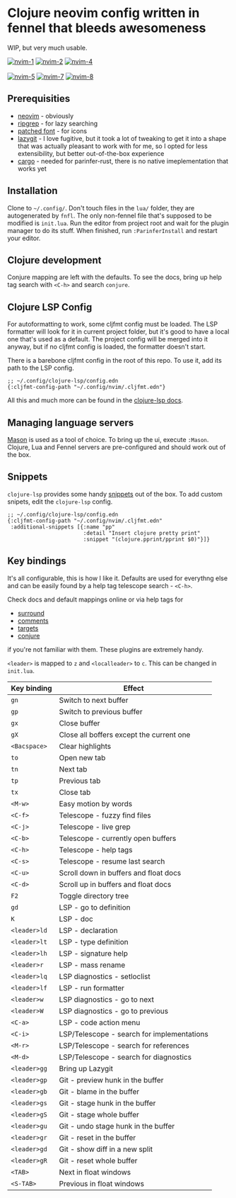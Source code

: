 # Clojure neovim config written in fennel that bleeds awesomeness #

WIP, but very much usable.

<a href="https://postimg.cc/JGc10Sbh" target="_blank"><img src="https://i.postimg.cc/JGc10Sbh/nvim-1.png" alt="nvim-1"/></a> <a href="https://postimg.cc/WDtj93xD" target="_blank"><img src="https://i.postimg.cc/WDtj93xD/nvim-2.png" alt="nvim-2"/></a> <a href="https://postimg.cc/bGMP4Pjm" target="_blank"><img src="https://i.postimg.cc/bGMP4Pjm/nvim-4.png" alt="nvim-4"/></a><br/><br/>
<a href="https://postimg.cc/2LdfqBLt" target="_blank"><img src="https://i.postimg.cc/2LdfqBLt/nvim-5.png" alt="nvim-5"/></a> <a href="https://postimg.cc/v40bL92F" target="_blank"><img src="https://i.postimg.cc/Bt237R7C/nvim-7.png" alt="nvim-7"/></a> <a href="https://postimg.cc/BLK30zS4" target="_blank"><img src="https://i.postimg.cc/BLK30zS4/nvim-8.png" alt="nvim-8"/> </a>

## Prerequisities ##

* [neovim](https://github.com/neovim/neovim) - obviously
* [ripgrep](https://github.com/BurntSushi/ripgrep) - for lazy searching
* [patched font](https://github.com/ryanoasis/nerd-fonts) - for icons
* [lazygit](https://github.com/jesseduffield/lazygit) - I love fugitive, but it took a lot of tweaking to get it into a shape that was actually pleasant to work with for me, so I opted for less extensibility, but better out-of-the-box experience
* [cargo](https://github.com/rust-lang/cargo) - needed for parinfer-rust, there is no native imeplementation that works yet

## Installation ##

Clone to `~/.config/`. Don't touch files in the `lua/` folder, they are autogenerated by `fnfl`. The only non-fennel file that's supposed to be modified is `init.lua`.
Run the editor from project root and wait for the plugin manager to do its stuff. When finished, run `:ParinferInstall` and restart your editor.

## Clojure development ##

Conjure mapping are left with the defaults. To see the docs, bring up help tag search with `<C-h>` and search `conjure`.

## Clojure LSP Config ##

For autoformatting to work, some cljfmt config must be loaded. The LSP formatter will look for it in current project folder, but it's good to have a local one that's used as a default. The project config will be merged into it anyway, but if no cljfmt config is loaded, the formatter doesn't start.

There is a barebone cljfmt config in the root of this repo. To use it, add its path to the LSP config.

```edn
;; ~/.config/clojure-lsp/config.edn
{:cljfmt-config-path "~/.config/nvim/.cljfmt.edn"}
```

All this and much more can be found in the [clojure-lsp docs](https://clojure-lsp.io/settings/).

## Managing language servers ##

[Mason](https://github.com/williamboman/mason.nvim) is used as a tool of choice. To bring up the ui, execute `:Mason`. Clojure, Lua and Fennel servers are pre-configured and should work out of the box.

## Snippets ##

`clojure-lsp` provides some handy [snippets](https://clojure-lsp.io/features/#snippets) out of the box.
To add custom snipets, edit the `clojure-lsp` config.

```edn
;; ~/.config/clojure-lsp/config.edn
{:cljfmt-config-path "~/.config/nvim/.cljfmt.edn"
 :additional-snippets [{:name "pp"
                        :detail "Insert clojure pretty print"
                        :snippet "(clojure.pprint/pprint $0)"}]}
```

## Key bindings ##

It's all configurable, this is how I like it. Defaults are used for everythng else and can be easily found by a help tag telescope search - `<C-h>`.

Check docs and default mappings online or via help tags for

* [surround](https://github.com/tpope/vim-surround)
* [comments](https://github.com/numToStr/Comment.nvim)
* [targets](https://github.com/wellle/targets.vim)
* [conjure](https://github.com/Olical/conjure)

if you're not familiar with them. These plugins are extremely handy.

`<leader>` is mapped to `z` and `<localleader>` to `c`. This can be changed in `init.lua`.

| Key binding  | Effect                                     |
|--------------|--------------------------------------------|
| `gn`         | Switch to next buffer                      |
| `gp`         | Switch to previous buffer                  |
| `gx`         | Close buffer                               |
| `gX`         | Close all boffers except the current one   |
| `<Bacspace>` | Clear highlights                           |
| `to`         | Open new tab                               |
| `tn`         | Next tab                                   |
| `tp`         | Previous tab                               |
| `tx`         | Close tab                                  |
| `<M-w>`      | Easy motion by words                       |
| `<C-f>`      | Telescope - fuzzy find files               |
| `<C-j>`      | Telescope - live grep                      |
| `<C-b>`      | Telescope - currently open buffers         |
| `<C-h>`      | Telescope - help tags                      |
| `<C-s>`      | Telescope - resume last search             |
| `<C-u>`      | Scroll down in buffers and float docs      |
| `<C-d>`      | Scroll up in buffers and float docs        |
| `F2`         | Toggle directory tree                      |
| `gd`         | LSP - go to definition                     |
| `K`          | LSP - doc                                  |
| `<leader>ld` | LSP - declaration                          |
| `<leader>lt` | LSP - type definition                      |
| `<leader>lh` | LSP - signature help                       |
| `<leader>r ` | LSP - mass rename                          |
| `<leader>lq` | LSP diagnostics - setloclist               |
| `<leader>lf` | LSP - run formatter                        |
| `<leader>w`  | LSP diagnostics - go to next               |
| `<leader>W`  | LSP diagnostics - go to previous           |
| `<C-a>`      | LSP - code action menu                     |
| `<C-i>`      | LSP/Telescope - search for implementations |
| `<M-r>`      | LSP/Telescope - search for references      |
| `<M-d>`      | LSP/Telescope - search for diagnostics     |
| `<leader>gg` | Bring up Lazygit                           |
| `<leader>gp` | Git - preview hunk in the buffer           |
| `<leader>gb` | Git - blame in the buffer                  |
| `<leader>gs` | Git - stage hunk in the buffer             |
| `<leader>gS` | Git - stage whole buffer                   |
| `<leader>gu` | Git - undo stage hunk in the buffer        |
| `<leader>gr` | Git - reset in the buffer                  |
| `<leader>gd` | Git - show diff in a new split             |
| `<leader>gR` | Git - reset whole buffer                   |
| `<TAB>`      | Next in float windows                      |
| `<S-TAB>`    | Previous in float windows                  |
